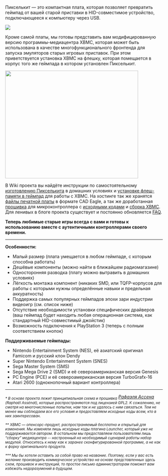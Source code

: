 Пикселькит &mdash; это компактная плата, которая позволяет превратить геймпад от вашей старой приставки в HID-совместимое устройство, подключающееся к компьютеру через USB.

<a href='https://picasaweb.google.com/lh/photo/7XOr-7OCZ5knbRcG9P40JQ?feat=embedwebsite'><img src='https://lh5.googleusercontent.com/_pcbSxfY74TA/TLRWPWcjxGI/AAAAAAAAAx8/cQhOyGYw1PQ/s400/Parallelize.jpg' /></a>

Кроме самой платы, мы готовы представить вам модифицированную версию программы-медиацентра XBMC, которая может быть использована в качестве многофункционального фронтенда для запуска эмуляторов старых игровых приставок. При этом приветствуется установка XBMC на флешку, которая помещается в корпус того же геймпада в котором установлен Пикселькит.

<a href='http://www.youtube.com/watch?feature=player_embedded&v=27_-zG7xsQc' target='_blank'><img src='http://img.youtube.com/vi/27_-zG7xsQc/0.jpg' width='425' height=344 /></a>

В Wiki проекта вы найдёте инструкции по самостоятельному [изготовлению Пикселькита](https://github.com/Atarity/Pixelkit/wiki/%D0%A1%D0%B0%D0%BC%D0%BE%D1%81%D1%82%D0%BE%D1%8F%D1%82%D0%B5%D0%BB%D1%8C%D0%BD%D0%BE%D0%B5-%D0%B8%D0%B7%D0%B3%D0%BE%D1%82%D0%BE%D0%B2%D0%BB%D0%B5%D0%BD%D0%B8%D0%B5-%D0%9F%D0%B8%D0%BA%D1%81%D0%B5%D0%BB%D1%8C%D0%BA%D0%B8%D1%82%D0%B0) в домашних условиях и [установке флеш-памяти в геймпад](https://github.com/Atarity/Pixelkit/wiki/%D0%90%D0%BF%D0%B3%D1%80%D0%B5%D0%B9%D0%B4-%D0%9F%D0%B8%D0%BA%D1%81%D0%B5%D0%BB%D1%8C%D0%BA%D0%B8%D1%82%D0%B0) для работы с XBMC. На хостинге так же хранятся [файлы печатной платы](https://github.com/Atarity/Pixelkit/releases/download/v0.9.3/Pixelkit_PCB_v10.zip) в формате CAD Eagle, а так же доработанная [прошивка](https://github.com/Atarity/Pixelkit/releases/download/v0.9.3/Pixelkit_firmware_v0.9.3.hex) для микроконтроллера с [исходными кодами](https://github.com/Atarity/Pixelkit/tree/master/src) и [сборка XBMC](https://github.com/Atarity/Pixelkit/releases/download/v0.9.3/Pixelkit_XBMC_build01.zip). Для ленивых в блоге проекта существует и постоянно обновляется [FAQ](http://pixelkit.ru/post/1285950167/faq).

**Теперь любимые старые игры всегда с вами и готовы к использованию вместе с аутентичными контроллерами своего времени.**


---


**Особенности:**
  * Малый размер (плата умещается в любом геймпаде, с которым способна работать)
  * Дешёвые компоненты (можно найти в ближайшем радиомагазине)
  * Односторонняя разводка (плату можно вытравить в домашних условиях)
  * Лёгкость монтажа компонент (никаких SMD, или TQFP-корпусов для работы с которыми нужны определённые навыки и предельная аккуратность)
  * Поддержка самых популярных геймпадов эпохи зари индустрии видеоигр (см. список ниже)
  * Отсутствие необходимости установки специфических драйверов (ваш геймпад будет находить любая операционная система, как стандартный HID-совместимый джойстик)
  * Возможность подключения к PlayStation 3 (теперь с полным соответствием кнопок)

**Поддерживаемые геймпады:**
  * Nintendo Entertainment System (NES), её азиатский оригинал Famicom и русский клон Dendy
  * Super Nintendo Entertainment System (SNES)
  * Sega Master System (SMS)
  * Sega Mega Drive 2 (SMD) и её североамериканская версия Genesis
  * PC Engine (PCE) и её североамериканская версия TurboGrafx-16
  * Atari 2600 (однокнопочный вариант контроллера)


---

_<sub>* В основе проекта лежит принципиальная схема и прошивка</sub> [Рафаэля Ассена](http://raphnet.net/) <sub>(Raphaël Assénat), которые распространяются под лицензией GPL2. К сожалению, не смотря на многочисленные попытки, нам так и не удалось с ним связаться. Тем не менее мы соблюдаем все его условия и предоставляем исходные коды всем, кто в них заинтересован.</sub>_

_<sub>** XBMC &mdash; опенсорс-продукт, распространяемый бесплатно и открытый для изменения. Мы изменяли лишь исходные коды плагина Launcher, который уже не поддерживается автором. В остальном мы предоставляем пользователям лишь “сборку” медиацентра -- настроенный на необходимый сценарий работы набор модулей. Относитесь к нему как к заранее сконфигурированной программе, а не как к форку оригинального продукта.</sub>_

_<sub>*** Мы бы хотели оставить за собой право на название. Поэтому, если у вас есть желание производить коммерческое устройство на основе представленных здесь схем, прошивок и инструкций, то простое письмо администраторам поможет вам избежать недоразумений в будущем.</sub>_
